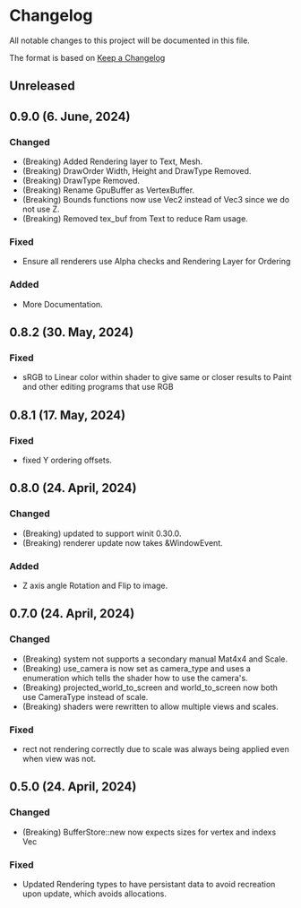# Changelog

All notable changes to this project will be documented in this file.

The format is based on [Keep a Changelog](https://keepachangelog.com/en/1.0.0/)
## Unreleased

## 0.9.0 (6. June, 2024)
### Changed
- (Breaking) Added Rendering layer to Text, Mesh.
- (Breaking) DrawOrder Width, Height and DrawType Removed. 
- (Breaking) DrawType Removed.
- (Breaking) Rename GpuBuffer as VertexBuffer.
- (Breaking) Bounds functions now use Vec2 instead of Vec3 since we do not use Z.
- (Breaking) Removed tex_buf from Text to reduce Ram usage.

### Fixed
- Ensure all renderers use Alpha checks and Rendering Layer for Ordering

### Added
- More Documentation.

## 0.8.2 (30. May, 2024)
### Fixed
- sRGB to Linear color within shader to give same or closer results to Paint and other editing programs that use RGB

## 0.8.1 (17. May, 2024)
### Fixed
- fixed Y ordering offsets.

## 0.8.0 (24. April, 2024)
### Changed
- (Breaking) updated to support winit 0.30.0.
- (Breaking) renderer update now takes &WindowEvent.

### Added
- Z axis angle Rotation and Flip to image.

## 0.7.0 (24. April, 2024)
### Changed
- (Breaking) system not supports a secondary manual Mat4x4 and Scale.
- (Breaking) use_camera is now set as camera_type and uses a enumeration which tells the shader how to use the camera's.
- (Breaking) projected_world_to_screen and world_to_screen now both use CameraType instead of scale.
- (Breaking) shaders were rewritten to allow multiple views and scales.

### Fixed
- rect not rendering correctly due to scale was always being applied even when view was not.


## 0.5.0 (24. April, 2024)
### Changed
- (Breaking)  BufferStore::new now expects sizes for vertex and indexs Vec

### Fixed
- Updated Rendering types to have persistant data to avoid recreation upon update, which avoids allocations.

